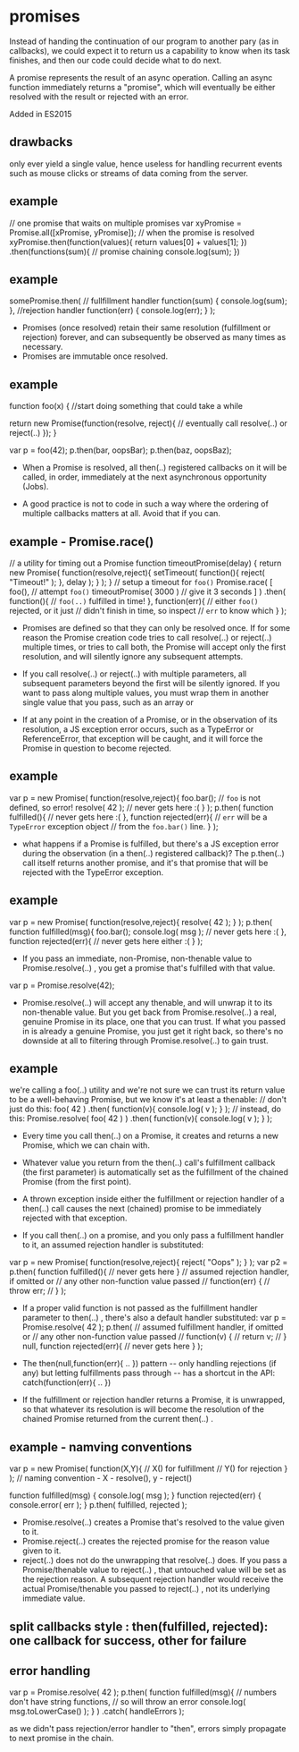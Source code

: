 # promises
Instead of handing the continuation of our program to another pary (as in callbacks), we could expect it to return us a capability to know when its task finishes, and then our code could decide what to do next.

A promise represents the result of an async operation.
Calling an async function immediately returns a "promise", which will eventually be either resolved with the result or rejected with an error.

Added in ES2015

## drawbacks
only ever yield a single value, hence useless for handling recurrent events such as mouse clicks or streams of data coming from the server.


## example
// one promise that waits on multiple promises
var xyPromise = Promise.all([xPromise, yPromise]);
// when the promise is resolved
xyPromise.then(function(values){
  return values[0] + values[1];
})
.then(functions(sum){ // promise chaining
  console.log(sum);
})

## example
somePromise.then(
    // fullfillment handler
    function(sum) {
      console.log(sum);
    },
    //rejection handler
    function(err) {
      console.log(err);
    }
);

* Promises (once resolved) retain their same resolution (fulfillment or rejection) forever, and can subsequently be observed as many times as necessary.
* Promises are immutable once resolved.

## example
function foo(x) {
  //start doing something that could take a while

  return new Promise(function(resolve, reject){
    // eventually call resolve(..) or reject(..)
  });
}

var p = foo(42);
p.then(bar, oopsBar);
p.then(baz, oopsBaz);

* When a Promise is resolved, all  then(..)  registered callbacks on it will be called, in order, immediately at the next asynchronous opportunity (Jobs).

* A good practice is not to code in such a way where the ordering of multiple callbacks matters at all. Avoid that if you can.

## example - Promise.race()
// a utility for timing out a Promise
function timeoutPromise(delay) {
    return new Promise( function(resolve,reject){
        setTimeout( function(){
            reject( "Timeout!" );
        }, delay );
    } );
}
// setup a timeout for `foo()`
Promise.race( [
    foo(),                    // attempt `foo()`
    timeoutPromise( 3000 )    // give it 3 seconds
] )
.then(
    function(){
        // `foo(..)` fulfilled in time!
    },
    function(err){
        // either `foo()` rejected, or it just
        // didn't finish in time, so inspect
        // `err` to know which
    }
);

* Promises are defined so that they can only be resolved once. If for some reason the Promise creation code tries to call  resolve(..)  or  reject(..)  multiple times, or tries to call both, the Promise will accept only the first resolution, and will silently ignore any subsequent attempts.


* If you call  resolve(..)  or  reject(..)  with multiple parameters, all subsequent parameters beyond the first will be silently ignored.  If you want to pass along multiple values, you must wrap them in another single value that you pass, such as an  array  or

* If at any point in the creation of a Promise, or in the observation of its resolution, a JS exception error occurs, such as a  TypeError  or  ReferenceError, that exception will be caught, and it will force the Promise in question to become rejected.

## example
var p = new Promise( function(resolve,reject){
    foo.bar();    // `foo` is not defined, so error!
    resolve( 42 );    // never gets here :(
} );
p.then(
    function fulfilled(){
        // never gets here :(
    },
    function rejected(err){
        // `err` will be a `TypeError` exception object
        // from the `foo.bar()` line.
    }
);

* what happens if a Promise is fulfilled, but there's a JS exception error during the observation (in a  then(..)  registered callback)?
The  p.then(..)  call itself returns another promise, and it's that promise that will be rejected with the  TypeError  exception.

## example
var p = new Promise( function(resolve,reject){
    resolve( 42 );
} );
p.then(
    function fulfilled(msg){
        foo.bar();
        console.log( msg );    // never gets here :(
    },
    function rejected(err){
        // never gets here either :(
    }
);

* If you pass an immediate, non-Promise, non-thenable value to  Promise.resolve(..) , you get a promise that's fulfilled with that value.

var p = Promise.resolve(42);

* Promise.resolve(..)  will accept any thenable, and will unwrap it to its non-thenable value. But you get back from Promise.resolve(..)  a real, genuine Promise in its place, one that you can trust. If what you passed in is already a genuine Promise, you just get it right back, so there's no downside at all to filtering through  Promise.resolve(..)  to gain trust.

## example
we're calling a  foo(..)  utility and we're not sure we can trust its return value to be a well-behaving Promise, but we know it's at least a thenable:
// don't just do this:
foo( 42 )
.then( function(v){
    console.log( v );
} );
// instead, do this:
Promise.resolve( foo( 42 ) )
.then( function(v){
    console.log( v );
} );

* Every time you call  then(..)  on a Promise, it creates and returns a new Promise, which we can chain with.
* Whatever value you return from the  then(..)  call's fulfillment callback (the first parameter) is automatically set as the fulfillment of the chained Promise (from the first point).

* A thrown exception inside either the fulfillment or rejection handler of a  then(..) call causes the next (chained) promise to be immediately rejected with that exception.

* If you call  then(..)  on a promise, and you only pass a fulfillment handler to it, an assumed rejection handler is substituted:

var p = new Promise( function(resolve,reject){
    reject( "Oops" );
} );
var p2 = p.then(
    function fulfilled(){
        // never gets here
    }
    // assumed rejection handler, if omitted or
    // any other non-function value passed
    // function(err) {
    //     throw err;
    // }
);

* If a proper valid function is not passed as the fulfillment handler parameter to  then(..) , there's also a default handler substituted:
var p = Promise.resolve( 42 );
p.then(
    // assumed fulfillment handler, if omitted or
    // any other non-function value passed
    // function(v) {
    //     return v;
    // }
    null,
    function rejected(err){
        // never gets here
    }
);

* The  then(null,function(err){ .. })  pattern -- only handling rejections (if any) but letting fulfillments pass through -- has a shortcut in the API:  catch(function(err){ .. })

* If the fulfillment or rejection handler returns a Promise, it is unwrapped, so that whatever its resolution is will become the resolution of the chained Promise returned from the current  then(..) .

## example - namving conventions
var p = new Promise( function(X,Y){
    // X() for fulfillment
    // Y() for rejection
} );
// naming convention - X - resolve(), y - reject()

function fulfilled(msg) {
    console.log( msg );
}
function rejected(err) {
    console.error( err );
}
p.then(
    fulfilled,
    rejected
);

*  Promise.resolve(..)  creates a Promise that's resolved to the value given to it.
*   Promise.reject(..) creates the rejected promise for the reason value given to it.
* reject(..)  does not do the unwrapping that  resolve(..)  does. If you pass a
Promise/thenable value to  reject(..) , that untouched value will be set as the rejection reason. A subsequent rejection handler would receive the actual Promise/thenable you passed to  reject(..) , not its underlying immediate value.

## split callbacks style : then(fulfilled, rejected): one callback for success, other for failure

## error handling
var p = Promise.resolve( 42 );
p.then(
    function fulfilled(msg){
        // numbers don't have string functions,
        // so will throw an error
        console.log( msg.toLowerCase() );
    }
)
.catch( handleErrors );

as we didn't pass rejection/error handler to "then", errors simply propagate to next promise in the chain.








